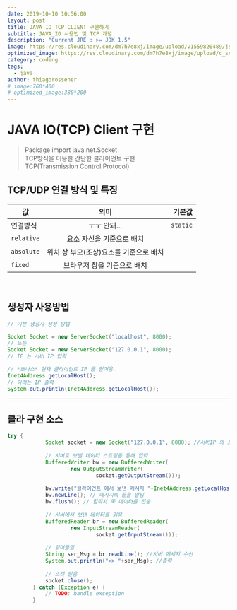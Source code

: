 ```yaml
---
date: 2019-10-10 10:56:00
layout: post
title: JAVA_IO_TCP CLIENT 구현하기
subtitle: JAVA_IO 사용법 및 TCP 개념
description: "Current JRE : >= JDK 1.5"
image: https://res.cloudinary.com/dm7h7e8xj/image/upload/v1559820489/js-code_n83m7a.jpg
optimized_image: https://res.cloudinary.com/dm7h7e8xj/image/upload/c_scale,w_380/v1559820489/js-code_n83m7a.jpg
category: coding
tags:
  - java
author: thiagorossener
# image:760*400
# optimized_image:380*200
---
```


# JAVA IO(TCP) Client 구현
> Package import java.net.Socket<br>
> TCP방식을 이용한 간단한 클라이언트 구현<br>
> TCP(Transmission Control Protocol)<br>

## TCP/UDP 연결 방식 및 특징
<!-- |  | TCP | UDP |
|:---:|:---:|:---:|
| 연결방식 | 연결형 프로토콜<br>연결 후 통신<br>1:1 통신방식 | 비연결형 프로토콜<br>연결 없이 통신<br>1:1, 1:N, N:N 통신 방식 |
| 특징 | 데이터 경계 구분안함<br>신뢰성 있는 데이터 전송<br>데이터 전송 순서 보장<br>데이터의 수신 여부 확인<br>패킷을 관리할 필요가 없음<br>UDP보다 느림 | 데이터의 경계를 구분함<br>신뢰성 없는 데이터 전송<br>데이터의 전송 순서가 바뀔 수 있음<br> 데이터의 수신 여부를 확인 안함<br>패킷을 관리해야함<br>TCP보다 전송속도가 빠름 |
| 관련클래스 | Socket<br>ServerSocket | DatagramSocket<br>DatagramPacket<br>MulticastSocket | -->

| 값 | 의미 | 기본값 |
|---|:---:|---:|
| 연결방식 | ㅜㅜ 안돼... | `static` |
| `relative` | 요소 자신을 기준으로 배치 |  |
| `absolute` | 위치 상 부모(조상)요소를 기준으로 배치 |  |
| `fixed` | 브라우저 창을 기준으로 배치 |  |

<br>

## 생성자 사용방법

```java
// 기본 생성자 생성 방법

Socket Socket = new ServerSocket("localhost", 8000); 
// 또는
Socket Socket = new ServerSocket("127.0.0.1", 8000);
// IP 는 서버 IP 입력

// *뽀나스* 현재 클라이언트 IP 를 얻어옴.
Inet4Address.getLocalHost();
// 아래는 IP 출력
System.out.println(Inet4Address.getLocalHost());
```
***
## 클라 구현 소스

```java
try {
			Socket socket = new Socket("127.0.0.1", 8000); //서버IP 와 포트
				
			// 서버로 보낼 데이터 스트림을 통해 입력
			BufferedWriter bw = new BufferedWriter(
					new OutputStreamWriter(
							socket.getOutputStream()));
			
			bw.write("클라이언트 에서 보낸 메시지 "+Inet4Address.getLocalHost());
			bw.newLine(); // 메시지의 끝을 알림
			bw.flush(); // 힘줘서 쭉 데이터를 전송
			
			// 서버에서 보낸 데이터를 읽음
			BufferedReader br = new BufferedReader(
					new InputStreamReader(
							socket.getInputStream()));
			
			// 읽어들임
			String ser_Msg = br.readLine(); //서버 메세지 수신
			System.out.println(">> "+ser_Msg); //출력
			
			// 소켓 닫음
			socket.close();
		} catch (Exception e) {
			// TODO: handle exception
		}
```